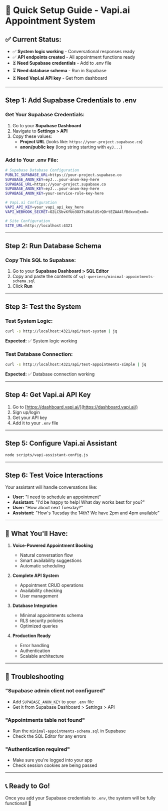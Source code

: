 # 🚀 **Quick Setup Guide - Vapi.ai Appointment System**

## **✅ Current Status:**

- ✅ **System logic working** - Conversational responses ready
- ✅ **API endpoints created** - All appointment functions ready
- ⏳ **Need Supabase credentials** - Add to .env file
- ⏳ **Need database schema** - Run in Supabase
- ⏳ **Need Vapi.ai API key** - Get from dashboard

---

## **Step 1: Add Supabase Credentials to .env**

### **Get Your Supabase Credentials:**

1. Go to your **Supabase Dashboard**
2. Navigate to **Settings > API**
3. Copy these values:
   - **Project URL** (looks like: `https://your-project.supabase.co`)
   - **anon/public key** (long string starting with `eyJ...`)

### **Add to Your .env File:**

```bash
# Supabase Database Configuration
PUBLIC_SUPABASE_URL=https://your-project.supabase.co
SUPABASE_ANON_KEY=eyJ...your-anon-key-here
SUPABASE_URL=https://your-project.supabase.co
SUPABASE_ANON_KEY=eyJ...your-anon-key-here
SUPABASE_ANON_KEY=your-service-role-key-here

# Vapi.ai Configuration
VAPI_API_KEY=your_vapi_api_key_here
VAPI_WEBHOOK_SECRET=O2LCSbvXfUo3OXTsUKalUSrQOrtEZAA4lfBdxvxExm8=

# Site Configuration
SITE_URL=http://localhost:4321
```

---

## **Step 2: Run Database Schema**

### **Copy This SQL to Supabase:**

1. Go to your **Supabase Dashboard > SQL Editor**
2. Copy and paste the contents of `sql-queriers/minimal-appointments-schema.sql`
3. Click **Run**

---

## **Step 3: Test the System**

### **Test System Logic:**

```bash
curl -s http://localhost:4321/api/test-system | jq
```

**Expected:** ✅ System logic working

### **Test Database Connection:**

```bash
curl -s http://localhost:4321/api/test-appointments-simple | jq
```

**Expected:** ✅ Database connection working

---

## **Step 4: Get Vapi.ai API Key**

1. Go to [https://dashboard.vapi.ai/](https://dashboard.vapi.ai/)
2. Sign up/login
3. Get your API key
4. Add it to your `.env` file

---

## **Step 5: Configure Vapi.ai Assistant**

```bash
node scripts/vapi-assistant-config.js
```

---

## **Step 6: Test Voice Interactions**

Your assistant will handle conversations like:

- **User:** "I need to schedule an appointment"
- **Assistant:** "I'd be happy to help! What day works best for you?"
- **User:** "How about next Tuesday?"
- **Assistant:** "How's Tuesday the 14th? We have 2pm and 4pm available"

---

## **🎯 What You'll Have:**

1. **Voice-Powered Appointment Booking**
   - Natural conversation flow
   - Smart availability suggestions
   - Automatic scheduling

2. **Complete API System**
   - Appointment CRUD operations
   - Availability checking
   - User management

3. **Database Integration**
   - Minimal appointments schema
   - RLS security policies
   - Optimized queries

4. **Production Ready**
   - Error handling
   - Authentication
   - Scalable architecture

---

## **🔧 Troubleshooting**

### **"Supabase admin client not configured"**

- Add `SUPABASE_ANON_KEY` to your `.env` file
- Get it from Supabase Dashboard > Settings > API

### **"Appointments table not found"**

- Run the `minimal-appointments-schema.sql` in Supabase
- Check the SQL Editor for any errors

### **"Authentication required"**

- Make sure you're logged into your app
- Check session cookies are being passed

---

## **📞 Ready to Go!**

Once you add your Supabase credentials to `.env`, the system will be fully functional! 🎉
